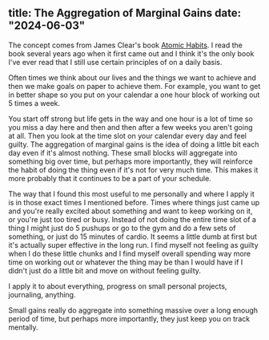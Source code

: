 title: The Aggregation of Marginal Gains
date: "2024-06-03"
---
The concept comes from James Clear's book <a href="https://jamesclear.com/atomic-habits" target="_blank">Atomic Habits</a>. I read the book several years ago when it first came out and I think it's the only book I've ever read that I still use certain principles of on a daily basis.

Often times we think about our lives and the things we want to achieve and then we make goals on paper to achieve them. For example, you want to get in better shape so you put on your calendar a one hour block of working out 5 times a week.

You start off strong but life gets in the way and one hour is a lot of time so you miss a day here and then and then after a few weeks you aren't going at all. Then you look at the time slot on your calendar every day and feel guilty. The aggregation of marginal gains is the idea of doing a little bit each day even if it's almost nothing. These small blocks will aggregate into something big over time, but perhaps more importantly, they will reinforce the habit of doing the thing even if it's not for very much time. This makes it more probably that it continues to be a part of your schedule.

The way that I found this most useful to me personally and where I apply it is in those exact times I mentioned before. Times where things just came up and you're really excited about something and want to keep working on it, or you're just too tired or busy. Instead of not doing the entire time slot of a thing I might just do 5 pushups or go to the gym and do a few sets of something, or just do 15 minutes of cardio. It seems a little dumb at first but it's actually super effective in the long run. I find myself not feeling as guilty when I do these little chunks and I find myself overall spending way more time on working out or whatever the thing may be than I would have if I didn't just do a little bit and move on without feeling guilty.

I apply it to about everything, progress on small personal projects, journaling, anything.

Small gains really do aggregate into something massive over a long enough period of time, but perhaps more importantly, they just keep you on track mentally.